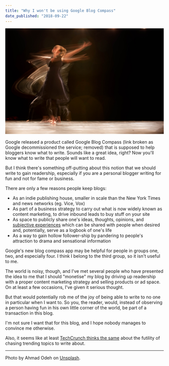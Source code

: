 ```yaml
---
title: "Why I won't be using Google Blog Compass"
date_published: "2018-09-22"
---
```


![dancing on my own nick ang blog](images/ahmad-odeh-705334-unsplash.jpg)

Google released a product called Google Blog Compass (link broken as Google decommissioned the service; removed) that is supposed to help bloggers know what to write. Sounds like a great idea, right? Now you'll know what to write that people will want to read.

But I think there's something off-putting about this notion that we should write to gain readership, especially if you are a personal blogger writing for fun and not for fame or business.

There are only a few reasons people keep blogs:

- As an indie publishing house, smaller in scale than the New York Times and news networks (eg. Vice, Vox)
- As part of a business strategy to carry out what is now widely known as content marketing, to drive inbound leads to buy stuff on your site
- As space to publicly share one's ideas, thoughts, opinions, and [subjective experiences](/2018-04-02-subjective-experience/) which can be shared with people when desired and, potentially, serve as a logbook of one's life
- As a way to gain hollow follower-ship by pandering to people's attraction to drama and sensational information

Google's new blog compass app may be helpful for people in groups one, two, and especially four. I think I belong to the third group, so it isn't useful to me.

The world is noisy, though, and I've met several people who have presented the idea to me that I should "monetise" my blog by driving up readership with a proper content marketing strategy and selling products or ad space. On at least a few occasions, I've given it serious thought.

But that would potentially rob me of the joy of being able to write to no one in particular when I want to. So you, the reader, would, instead of observing a person having fun in his own little corner of the world, be part of a transaction in this blog.

I'm not sure I want that for this blog, and I hope nobody manages to convince me otherwise.

Also, it seems like at least [TechCrunch thinks the same](https://techcrunch.com/2018/09/06/googles-newest-app-blog-compass-helps-bloggers-in-india-manage-their-sites/) about the futility of chasing trending topics to write about.

* * *

Photo by Ahmad Odeh on [Unsplash](https://unsplash.com/photos/KHipnBn7sdY).
